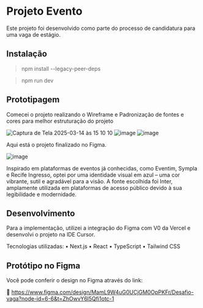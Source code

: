 # Projeto Evento

Este projeto foi desenvolvido como parte do processo de candidatura para uma vaga de estágio.

## Instalação

> npm install --legacy-peer-deps

> npm run dev

## Prototipagem

Comecei o projeto realizando o Wireframe e Padronização de fontes e cores para melhor estruturação do projeto

![Captura de Tela 2025-03-14 às 15 10 10](https://github.com/user-attachments/assets/b5bf1129-b29f-4dda-8355-414016e95147)
![image](https://github.com/user-attachments/assets/cfc05264-7629-4778-b09e-35890893b087)
![image](https://github.com/user-attachments/assets/be99d7a0-8891-4988-aaa7-ad423663dbce)

Aqui está o projeto finalizado no Figma.

![image](https://github.com/user-attachments/assets/dee3da52-e9ff-4091-bbe9-7ffa26f57a21)

Inspirado em plataformas de eventos já conhecidas, como Eventim, Sympla e Recife Ingresso, optei por uma identidade visual em azul – uma cor vibrante, sutil e agradável para a visão. A fonte escolhida foi Inter, amplamente utilizada em plataformas de acesso público devido à sua legibilidade e modernidade.

## Desenvolvimento

Para a implementação, utilizei a integração do Figma com V0 da Vercel e desenvolvi o projeto na IDE Cursor.

Tecnologias utilizadas:
	•	Next.js
	•	React
	•	TypeScript
	•	Tailwind CSS

## Protótipo no Figma

Você pode conferir o design no Figma através do link:

🔗 https://www.figma.com/design/MamL9W4uG0UCjGM0OpPKFr/Desafio-vaga?node-id=6-6&t=ZhOwvY6l5Qfi1otc-1
